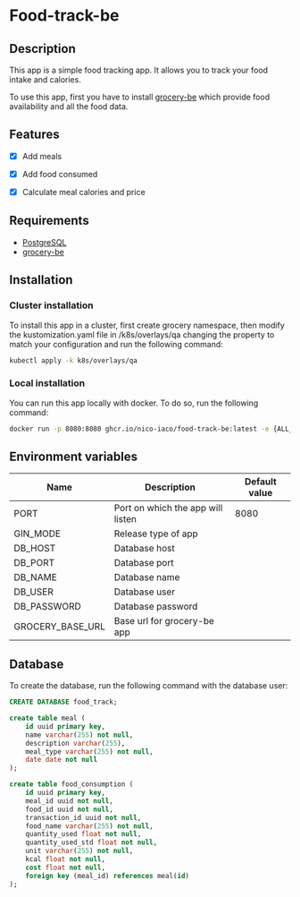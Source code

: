 # Food-track-be

## Description
This app is a simple food tracking app. It allows you to track your food intake and calories.

To use this app, first you have to install [grocery-be](https://github.com/nico-iaco/grocery-be) which provide food availability
and all the food data.

## Features

- [x] Add meals
- [x] Add food consumed
- [x] Calculate meal calories and price


## Requirements

- [PostgreSQL](https://www.postgresql.org/)
- [grocery-be](https://github.com/nico-iaco/grocery-be)

## Installation

### Cluster installation

To install this app in a cluster, first create grocery namespace, then modify the kustomization.yaml file in /k8s/overlays/qa 
changing the property to match your configuration and run the following command:

```bash
kubectl apply -k k8s/overlays/qa
```

### Local installation

You can run this app locally with docker. To do so, run the following command:

```bash
docker run -p 8080:8080 ghcr.io/nico-iaco/food-track-be:latest -e {ALL_ENV_VARIABLES}
```

## Environment variables

| Name                 | Description                                  | Default value |
|----------------------|----------------------------------------------|---------------|
| PORT                 | Port on which the app will listen            | 8080          |
| GIN_MODE             | Release type of app                          |               |
| DB_HOST              | Database host                                |               |
| DB_PORT              | Database port                                |               |
| DB_NAME              | Database name                                |               |
| DB_USER              | Database user                                |               |
| DB_PASSWORD          | Database password                            |               |
| GROCERY_BASE_URL     | Base url for grocery-be app                  |               |

## Database

To create the database, run the following command with the database user:

```sql
CREATE DATABASE food_track;
```

```sql
create table meal (
    id uuid primary key,
    name varchar(255) not null,
    description varchar(255),
    meal_type varchar(255) not null,
    date date not null
);
```

```sql
create table food_consumption (
    id uuid primary key,
    meal_id uuid not null,
    food_id uuid not null,
    transaction_id uuid not null,
    food_name varchar(255) not null,
    quantity_used float not null,
    quantity_used_std float not null,
    unit varchar(255) not null,
    kcal float not null,
    cost float not null,
    foreign key (meal_id) references meal(id)
);
```

